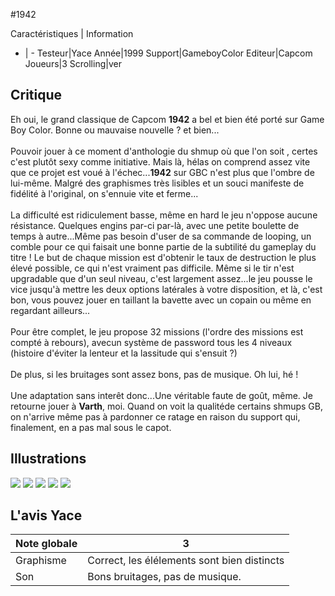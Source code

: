 #1942

Caractéristiques | Information
- | -
Testeur|Yace
Année|1999
Support|GameboyColor
Editeur|Capcom
Joueurs|3
Scrolling|ver

## Critique
Eh oui, le grand classique de Capcom <b>1942</b> a bel et bien été porté sur Game Boy Color. Bonne ou mauvaise nouvelle ? et bien...<br/><br/>Pouvoir jouer à ce moment d'anthologie du shmup où que l'on soit , certes c'est plutôt sexy comme initiative. Mais là, hélas on comprend assez vite que ce projet est voué à l'échec...<b>1942</b> sur GBC n'est plus que l'ombre de lui-même. Malgré des graphismes très lisibles et un souci manifeste de fidélité à l'original, on s'ennuie vite et ferme...<br/><br/>La difficulté est ridiculement basse, même en hard le jeu n'oppose aucune résistance. Quelques engins par-ci par-là, avec une petite boulette de temps à autre...Même pas besoin d'user de sa commande de looping, un comble pour ce qui faisait une bonne partie de la subtilité du gameplay du titre ! Le but de chaque mission est d'obtenir le taux de destruction le plus élevé possible, ce qui n'est vraiment pas difficile. Même si le tir n'est upgradable que d'un seul niveau, c'est largement assez...le jeu pousse le vice jusqu'à mettre les deux options latérales à votre disposition, et là, c'est bon, vous pouvez jouer en taillant la bavette avec un copain ou même en regardant ailleurs...<br/><br/>Pour être complet, le jeu propose 32 missions (l'ordre des missions est compté à rebours), avecun système de password tous les 4 niveaux (histoire d'éviter la lenteur et la lassitude qui s'ensuit ?)<br/><br/>De plus, si les bruitages sont assez bons, pas de musique. Oh lui, hé !<br/><br/>Une adaptation sans interêt donc...Une véritable faute de goût, même. Je retourne jouer à <b>Varth</b>, moi. Quand on voit la qualitéde certains shmups GB, on n'arrive même pas à pardonner ce ratage en raison du support qui, finalement, en a pas mal sous le capot.

## Illustrations
![](http://www.shmup.com/images/thumbs/img_fiche_1_971.bmp)
![](http://www.shmup.com/images/thumbs/img_fiche_2_971.bmp)
![](http://www.shmup.com/images/thumbs/img_fiche_3_971.bmp)
![](http://www.shmup.com/images/thumbs/)
![](http://www.shmup.com/images/thumbs/)

## L'avis Yace
Note globale|3
-|-
Graphisme|Correct, les élélements sont bien distincts
Son|Bons bruitages, pas de musique.
